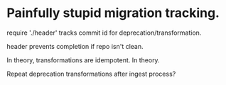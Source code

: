 # Painfully stupid migration tracking. 

require './header' tracks commit id for deprecation/transformation.

header prevents completion if repo isn't clean.

In theory, transformations are idempotent. In theory. 

Repeat deprecation transformations after ingest process?


